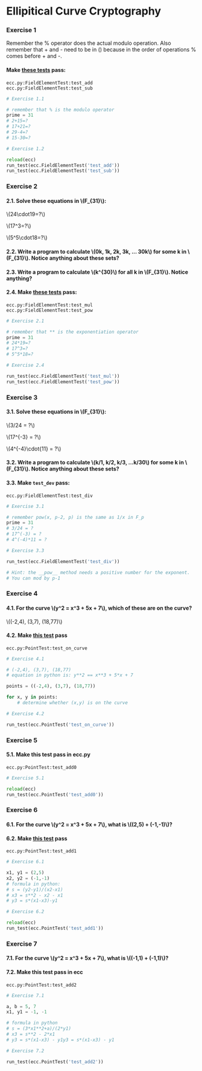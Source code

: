 # Ellipitical Curve Cryptography


### Exercise 1

Remember the % operator does the actual modulo operation. Also remember that + and - need to be in () because in the order of operations % comes before + and -.

#### Make [these tests](/edit/session1/ecc.py) pass:
```
ecc.py:FieldElementTest:test_add
ecc.py:FieldElementTest:test_sub
```


```python
# Exercise 1.1

# remember that % is the modulo operator
prime = 31
# 2+15=?
# 17+21=?
# 29-4=?
# 15-30=?
```


```python
# Exercise 1.2

reload(ecc)
run_test(ecc.FieldElementTest('test_add'))
run_test(ecc.FieldElementTest('test_sub'))
```

### Exercise 2

#### 2.1. Solve these equations in \\(F_{31}\\):

\\(24\cdot19=?\\)

\\(17^3=?\\)

\\(5^5\cdot18=?\\)

#### 2.2. Write a program to calculate \\(0k, 1k, 2k, 3k, ... 30k\\) for some k in \\(F_{31}\\).  Notice anything about these sets?

#### 2.3. Write a program to calculate \\(k^{30}\\) for all k in \\(F_{31}\\). Notice anything?

#### 2.4. Make [these tests](/edit/session1/ecc.py) pass:
```
ecc.py:FieldElementTest:test_mul
ecc.py:FieldElementTest:test_pow
```


```python
# Exercise 2.1

# remember that ** is the exponentiation operator
prime = 31
# 24*19=?
# 17^3=?
# 5^5*18=?
```


```python
# Exercise 2.4

run_test(ecc.FieldElementTest('test_mul'))
run_test(ecc.FieldElementTest('test_pow'))
```

### Exercise 3

#### 3.1. Solve these equations in \\(F_{31}\\):

\\(3/24 = ?\\)

\\(17^{-3} = ?\\)

\\(4^{-4}\cdot{11} = ?\\)

#### 3.2. Write a program to calculate \\(k/1, k/2, k/3, ...k/30\\) for some k in \\(F_{31}\\). Notice anything about these sets?

#### 3.3. Make `test_dev` pass:

```
ecc.py:FieldElementTest:test_div
```


```python
# Exercise 3.1

# remember pow(x, p-2, p) is the same as 1/x in F_p
prime = 31
# 3/24 = ?
# 17^(-3) = ?
# 4^(-4)*11 = ?
```

```python
# Exercise 3.3

run_test(ecc.FieldElementTest('test_div'))

# Hint: the __pow__ method needs a positive number for the exponent.
# You can mod by p-1
```

### Exercise 4

#### 4.1. For the curve \\(y^2 = x^3 + 5x + 7\\), which of these are on the curve?

\\((-2,4), (3,7), (18,77)\\)

#### 4.2. Make [this test](/edit/session1/ecc.py) pass
```
ecc.py:PointTest:test_on_curve
```


```python
# Exercise 4.1

# (-2,4), (3,7), (18,77)
# equation in python is: y**2 == x**3 + 5*x + 7

points = ((-2,4), (3,7), (18,77))

for x, y in points:
    # determine whether (x,y) is on the curve
```


```python
# Exercise 4.2

run_test(ecc.PointTest('test_on_curve'))
```

### Exercise 5

#### 5.1. Make this test pass in ecc.py
```
ecc.py:PointTest:test_add0
```


```python
# Exercise 5.1

reload(ecc)
run_test(ecc.PointTest('test_add0'))
```

### Exercise 6

#### 6.1. For the curve \\(y^2 = x^3 + 5x + 7\\), what is \\((2,5) + (-1,-1)\\)?

#### 6.2. Make [this test](/edit/session1/ecc.py) pass
```
ecc.py:PointTest:test_add1
```


```python
# Exercise 6.1

x1, y1 = (2,5)
x2, y2 = (-1,-1)
# formula in python:
# s = (y2-y1)/(x2-x1)
# x3 = s**2 - x2 - x1
# y3 = s*(x1-x3)-y1
```


```python
# Exercise 6.2

reload(ecc)
run_test(ecc.PointTest('test_add1'))
```

### Exercise 7

#### 7.1. For the curve \\(y^2 = x^3 + 5x + 7\\), what is \\((-1,1) + (-1,1)\\)?

#### 7.2. Make this test pass in ecc
```
ecc.py:PointTest:test_add2
```


```python
# Exercise 7.1

a, b = 5, 7
x1, y1 = -1, -1

# formula in python
# s = (3*x1**2+a)/(2*y1)
# x3 = s**2 - 2*x1
# y3 = s*(x1-x3) - y1y3 = s*(x1-x3) - y1
```


```python
# Exercise 7.2

run_test(ecc.PointTest('test_add2'))
```

